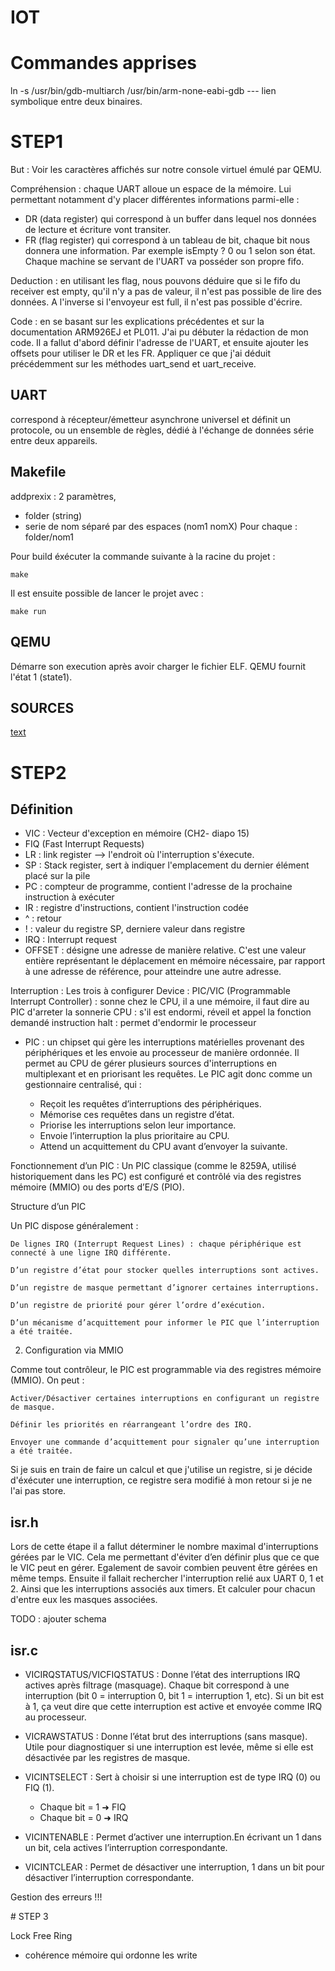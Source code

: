 # IOT

# Commandes apprises
ln -s /usr/bin/gdb-multiarch /usr/bin/arm-none-eabi-gdb
--- lien symbolique entre deux binaires.



# STEP1

But : Voir les caractères affichés sur notre console virtuel émulé par QEMU.

Compréhension : 
chaque UART alloue un espace de la mémoire. Lui permettant notamment d'y placer différentes informations parmi-elle : 
- DR (data register) qui correspond à un buffer dans lequel nos données de lecture et écriture vont transiter. 
- FR (flag register) qui correspond à un tableau de bit, chaque bit nous donnera une information. Par exemple isEmpty ? 0 ou 1 selon son état.
Chaque machine se servant de l'UART va posséder son propre fifo.

Deduction :
en utilisant les flag, nous pouvons déduire que si le fifo du receiver est empty, qu'il n'y a pas de valeur, il n'est pas possible de lire des données. A l'inverse si l'envoyeur est full, il n'est pas possible d'écrire.

Code : en se basant sur les explications précédentes et sur la documentation ARM926EJ et PL011. J'ai pu débuter la rédaction de mon code. Il a fallut d'abord définir l'adresse de l'UART, et ensuite ajouter les offsets pour utiliser le DR et les FR.
Appliquer ce que j'ai déduit précédemment sur les méthodes uart_send et uart_receive.

## UART
correspond à récepteur/émetteur asynchrone universel et définit un protocole, ou un ensemble de règles, 
dédié à l'échange de données série entre deux appareils.


## Makefile

addprexix : 2 paramètres, 
- folder (string)
- serie de nom séparé par des espaces (nom1 nomX)
Pour chaque : folder/nom1 

Pour build éxécuter la commande suivante à la racine du projet : 
```
make
```

Il est ensuite possible de lancer le projet avec : 
```
make run
```



## QEMU
Démarre son execution après avoir charger le fichier ELF. 
QEMU fournit l'état 1 (state1).

## SOURCES

[text](https://www.gnu.org/software/make/manual/make.html)

# STEP2 
## Définition

* VIC : Vecteur d'exception en mémoire (CH2- diapo 15) 
* FIQ (Fast Interrupt Requests)
* LR : link register --> l'endroit où l'interruption s'éxecute.
* SP : Stack register, sert à indiquer l'emplacement du dernier élément placé sur la pile
* PC : compteur de programme, contient l'adresse de la prochaine instruction à exécuter
* IR : registre d'instructions, contient l'instruction codée
* ^ : retour
* ! : valeur du registre SP, derniere valeur dans registre
* IRQ : Interrupt request 
* OFFSET : désigne une adresse de manière relative. C'est une valeur entière représentant le déplacement en mémoire nécessaire, par rapport à une adresse de référence, pour atteindre une autre adresse.


Interruption : 
Les trois à configurer
    Device : 
    PIC/VIC (Programmable Interrupt Controller) : sonne chez le CPU, il a une mémoire, il faut dire au PIC d'arreter la sonnerie
    CPU : s'il est endormi, réveil et appel la fonction demandé
    instruction halt : permet d'endormir le processeur

* PIC : un chipset qui gère les interruptions matérielles provenant des périphériques et les envoie au processeur de manière ordonnée. Il permet au CPU de gérer plusieurs sources d'interruptions en multiplexant et en priorisant les requêtes.
Le PIC agit donc comme un gestionnaire centralisé, qui :

    - Reçoit les requêtes d’interruptions des périphériques.
    - Mémorise ces requêtes dans un registre d’état.
    - Priorise les interruptions selon leur importance.
    - Envoie l’interruption la plus prioritaire au CPU.
    - Attend un acquittement du CPU avant d’envoyer la suivante.

Fonctionnement d’un PIC : Un PIC classique (comme le 8259A, utilisé historiquement dans les PC) est configuré et contrôlé via des registres mémoire (MMIO) ou des ports d’E/S (PIO).

Structure d’un PIC

Un PIC dispose généralement :

    De lignes IRQ (Interrupt Request Lines) : chaque périphérique est connecté à une ligne IRQ différente.

    D’un registre d’état pour stocker quelles interruptions sont actives.

    D’un registre de masque permettant d’ignorer certaines interruptions.

    D’un registre de priorité pour gérer l’ordre d’exécution.

    D’un mécanisme d’acquittement pour informer le PIC que l’interruption a été traitée.

2. Configuration via MMIO

Comme tout contrôleur, le PIC est programmable via des registres mémoire (MMIO). On peut :

    Activer/Désactiver certaines interruptions en configurant un registre de masque.

    Définir les priorités en réarrangeant l’ordre des IRQ.

    Envoyer une commande d’acquittement pour signaler qu’une interruption a été traitée.
     

Si je suis en train de faire un calcul et que j'utilise un registre, si je décide d'éxécuter une interruption, ce registre sera modifié à mon retour
si je ne l'ai pas store. 


## isr.h
Lors de cette étape il a fallut déterminer le nombre maximal d'interruptions
gérées par le VIC. Cela me permettant d'éviter d’en définir plus que ce que le VIC peut en gérer. Egalement de savoir combien peuvent être gérées en même temps.
Ensuite il fallait rechercher l'interruption relié aux UART 0, 1 et 2. Ainsi que les interruptions associés aux timers.
Et calculer pour chacun d'entre eux les masques associées. 


TODO : ajouter schema

## isr.c





* VICIRQSTATUS/VICFIQSTATUS : Donne l’état des interruptions IRQ actives après filtrage (masquage). Chaque bit correspond à une interruption (bit 0 = interruption 0, bit 1 = interruption 1, etc). Si un bit est à 1, ça veut dire que cette interruption est active et envoyée comme IRQ au processeur.

* VICRAWSTATUS : Donne l’état brut des interruptions (sans masque). Utile pour diagnostiquer si une interruption est levée, même si elle est désactivée par les registres de masque.

* VICINTSELECT : Sert à choisir si une interruption est de type IRQ (0) ou FIQ (1).
    - Chaque bit = 1 ➜ FIQ
    - Chaque bit = 0 ➜ IRQ

* VICINTENABLE : Permet d’activer une interruption.En écrivant un 1 dans un bit, cela actives l’interruption correspondante.

* VICINTCLEAR : Permet de désactiver une interruption, 1 dans un bit pour désactiver l’interruption correspondante.


Gestion des erreurs !!!


# STEP 3 

Lock Free Ring
- cohérence mémoire qui ordonne les write
